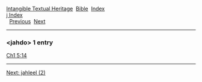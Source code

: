 [Intangible Textual Heritage](../../index)  [Bible](../index) 
[Index](index)   
[j Index](_j_)  
  [Previous](c06050)  [Next](c06052) 

------------------------------------------------------------------------

### &lt;jahdo&gt; 1 entry

[Ch1 5:14](../kjv/ch1005.htm#014)  

------------------------------------------------------------------------

[Next: jahleel (2)](c06052)
